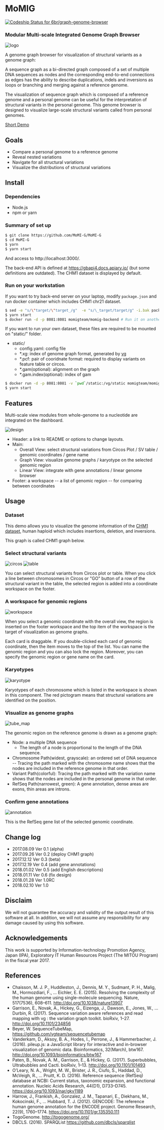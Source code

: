 # MoMIG

[ ![Codeship Status for 6br/graph-genome-browser](https://app.codeship.com/projects/8bd76f20-7c0f-0135-5019-1aa16f5e22b7/status?branch=master)](https://app.codeship.com/projects/245600)

### Modular Multi-scale Integrated Genome Graph Browser

![logo](public/images/logo.png)

A genome graph browser for visualization of structural variants as a genome graph:

A sequence graph as a bi-directed graph composed of a set of multiple DNA sequences as nodes and the corresponding end-to-end connections as edges has the ability to describe duplications, indels and inversions as loops or branching and merging against a reference genome.

The visualization of sequence graph which is composed of a reference genome and a personal genome can be useful for the interpretation of structural variants in the personal genome. This genome browser is designed to visualize large-scale structural variants called from personal genomes.

[Short Demo](https://youtu.be/Cv1OFREYtbU)

## Goals

* Compare a personal genome to a reference genome
* Reveal nested variations
* Navigate for all structural variations
* Visualize the distributions of structural variations

## Install
### Dependencies

* Node.js
* npm or yarn

### Summary of set up

``` bash
$ git clone https://github.com/MoMI-G/MoMI-G
$ cd MoMI-G
$ yarn
$ yarn start
```

And access to http://localhost:3000/.

The back-end API is defined at https://gbapi4.docs.apiary.io/ (but some definitions are outdated).
The CHM1 dataset is displayed by default. 

### Run on your workstation

If you want to try back-end server on your laptop, modify `package.json` and run docker container which includes CHM1 chr21 dataset.

``` bash
$ sed -e "s/\"target/\"target_/g"  -e "s/\_target/target/g" -i.bak package.json
$ yarn start
$ docker run -d -p 8081:8081 momigteam/momig-backend # Run it on another shell. It takes a little long time -- please wait.
```

If you want to run your own dataset, these files are required to be mounted on "static/" folder.

* static/
  * config.yaml: config file
  * \*.xg: index of genome graph format, generated by [vg](https://github.com/vgteam/vg)
  * \*.pcf: pair of cooridnate format: required to display variants on feature table or circos. 
  * \*.gam(optional): alignment on the graph
  * \*.gam.index(optional): index of gam

``` bash 
$ docker run -d -p 8081:8081 -v `pwd`/static:/vg/static momigteam/momig-backend
$ yarn start
```

## Features

Multi-scale view modules from whole-genome to a nucleotide are integrated on the dashboard.

![design](public/images/design.png)

* Header: a link to README or options to change layouts.
* Main:
    * Overall View: select structural variations from Circos Plot / SV table / genomic coordinates / gene name
    * Graph View: visualize genome graphs / karyotype on the selected genomic region
    * Linear View: integrate with gene annotations / linear genome browser
* Footer: a workspace -- a list of genomic region -- for comparing between coordinates

## Usage

### Dataset

This demo allows you to visualize the genome information of the [CHM1 dataset](http://eichlerlab.gs.washington.edu/publications/chm1-structural-variation/), human haploid which includes insertions, deletion, and inversions.

This graph is called CHM1 graph below.

### Select structural variants

![circos](public/images/Circos.png) ![table](public/images/table.png)

You can select structural variants from Circos plot or table. When you click a line between chromosomes in Circos or "GO" button of a row of the structural variant in the table, the selected region is added into a coordinate workspace on the footer.

### A workspace for genomic regions

![workspace](public/images/workspace.png)

When you select a genomic coordinate with the overall view, the region is inserted on the footer workspace and the top item of the workspace is the target of visualization as genome graphs.

Each card is draggable. If you double-clicked each card of genomic coordinate, then the item moves to the top of the list. You can name the genomic region and you can also lock the region. Moreover, you can specify the genomic region or gene name on the card.

### Karyotypes

![karyotype](public/images/karyotype.png)

Karyotypes of each chromosome which is listed in the workspace is shown in this component. The red pictogram means that structural variations are identified on the position.

### Visualize as genome graphs

![tube_map](public/images/TubeMap.png)

The genomic region on the reference genome is drawn as a genome graph:

* Node: a multiple DNA sequence
  * The length of a node is proportional to the length of the DNA sequence.
* Chromosome Path(widest, grayscale): an ordered set of DNA sequence -- Tracing the path marked with the chromosome name shows that the nodes are included in the reference genome in that order.
* Variant Path(colorful): Tracing the path marked with the variation name shows that the nodes are included in the personal genome in that order.
* RefSeq Path(narrowest, green): A gene annotation, dense areas are exons, thin areas are introns.

### Confirm gene annotations

![annotation](public/images/annotation.png)

This is the RefSeq gene list of the selected genomic coordinate.

## Change log

* 2017.08.09 Ver 0.1 (alpha)
* 2017.09.26 Ver 0.2 (deploy CHM1 graph)
* 2017.12.12 Ver 0.3 (beta)
* 2017.12.19 Ver 0.4 (add gene annotations)
* 2018.01.02 Ver 0.5 (add English descriptions)
* 2018.01.11 Ver 0.6 (fix design)
* 2018.01.28 Ver 1.0RC
* 2018.02.10 Ver 1.0

## Disclaim

We will not guarantee the accuracy and validity of the output result of this software at all. In addition, we will not assume any responsibility for any damage caused by using this software.

## Acknowledgements

This work is supported by Information-technology Promotion Agency, Japan (IPA), Exploratory IT Human Resources Project (The MITOU Program) in the fiscal year 2017.

## References

* Chaisson, M. J. P., Huddleston, J., Dennis, M. Y., Sudmant, P. H., Malig, M., Hormozdiari, F., … Eichler, E. E. (2015). Resolving the complexity of the human genome using single-molecule sequencing. Nature, 517(7536), 608–611. http://doi.org/10.1038/nature13907
* Garrison, E., Novak, A., Hickey, G., Eizenga, J., Dawson, E., Jones, W., … Durbin, R. (2017). Sequence variation aware references and read mapping with vg : the variation graph toolkit. bioRxiv, 1–27. http://doi.org/10.1101/234856
* Beyer, W. SequenceTubeMap, https://github.com/vgteam/sequencetubemap
* Vanderkam, D., Aksoy, B. A., Hodes, I., Perrone, J., & Hammerbacher, J. (2016). pileup.js: a JavaScript library for interactive and in-browser visualization of genomic data. Bioinformatics, 32(March), btw167. http://doi.org/10.1093/bioinformatics/btw167
* Paten, B., Novak, A. M., Garrison, E., & Hickey, G. (2017). Superbubbles, Ultrabubbles and Cacti. bioRxiv, 1–13. http://doi.org/10.1101/101493
* O’Leary, N. A., Wright, M. W., Brister, J. R., Ciufo, S., Haddad, D., McVeigh, R., … Pruitt, K. D. (2016). Reference sequence (RefSeq) database at NCBI: Current status, taxonomic expansion, and functional annotation. Nucleic Acids Research, 44(D1), D733–D745. https://doi.org/10.1093/nar/gkv1189
* Harrow, J., Frankish, A., Gonzalez, J. M., Tapanari, E., Diekhans, M., Kokocinski, F., … Hubbard, T. J. (2012). GENCODE: The reference human genome annotation for the ENCODE project. Genome Research, 22(9), 1760–1774. https://doi.org/10.1101/gr.135350.111
* TogoGenome. http://togogenome.org/
* DBCLS. (2016). SPARQList https://github.com/dbcls/sparqlist
